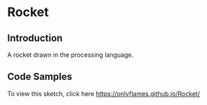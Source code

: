 # Rocket

## Introduction

A rocket drawn in the processing language.

## Code Samples

To view this sketch, click here https://onlyflames.github.io/Rocket/



